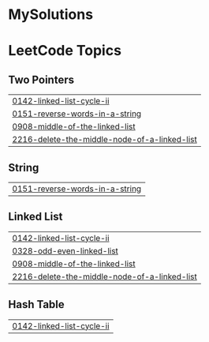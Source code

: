 # MySolutions
<!---LeetCode Topics Start-->
# LeetCode Topics
## Two Pointers
|  |
| ------- |
| [0142-linked-list-cycle-ii](https://github.com/ZenKyros/MySolutions/tree/master/0142-linked-list-cycle-ii) |
| [0151-reverse-words-in-a-string](https://github.com/ZenKyros/MySolutions/tree/master/0151-reverse-words-in-a-string) |
| [0908-middle-of-the-linked-list](https://github.com/ZenKyros/MySolutions/tree/master/0908-middle-of-the-linked-list) |
| [2216-delete-the-middle-node-of-a-linked-list](https://github.com/ZenKyros/MySolutions/tree/master/2216-delete-the-middle-node-of-a-linked-list) |
## String
|  |
| ------- |
| [0151-reverse-words-in-a-string](https://github.com/ZenKyros/MySolutions/tree/master/0151-reverse-words-in-a-string) |
## Linked List
|  |
| ------- |
| [0142-linked-list-cycle-ii](https://github.com/ZenKyros/MySolutions/tree/master/0142-linked-list-cycle-ii) |
| [0328-odd-even-linked-list](https://github.com/ZenKyros/MySolutions/tree/master/0328-odd-even-linked-list) |
| [0908-middle-of-the-linked-list](https://github.com/ZenKyros/MySolutions/tree/master/0908-middle-of-the-linked-list) |
| [2216-delete-the-middle-node-of-a-linked-list](https://github.com/ZenKyros/MySolutions/tree/master/2216-delete-the-middle-node-of-a-linked-list) |
## Hash Table
|  |
| ------- |
| [0142-linked-list-cycle-ii](https://github.com/ZenKyros/MySolutions/tree/master/0142-linked-list-cycle-ii) |
<!---LeetCode Topics End-->